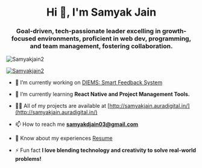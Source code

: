 <h1 align="center">Hi 👋, I'm Samyak Jain</h1>
<h3 align="center">Goal-driven, tech-passionate leader excelling in growth-focused environments, proficient in web dev, programming, and team management, fostering collaboration.</h3>

<p align="left"> <img src="https://komarev.com/ghpvc/?username=sSamyakjain2&label=Profile%20views&color=0e75b6&style=flat" alt="Samyakjain2" /> </p>

<p align="left"> <a href="https://github.com/ryo-ma/github-profile-trophy"><img src="https://github-profile-trophy.vercel.app/?username=Samyakjain2" alt="Samyakjain2" /></a> </p>

- 🔭 I’m currently working on [DIEMS: Smart Feedback System](https://github.com/TabishKhan24/newminiproject)

- 🌱 I’m currently learning **React Native and Project Management Tools.**

- 👨‍💻 All of my projects are available at [http://samyakjain.auradigital.in/](http://samyakjain.auradigital.in/)

- 📫 How to reach me **samyakdjain03@gmail.com**

- 📄 Know about my experiences [Resume](https://drive.google.com/file/d/1n79J2Z3LlUdfYum0fHvNM6UnofI1FrU_/view?usp=sharing)

- ⚡ Fun fact **I love blending technology and creativity to solve real-world problems!**
